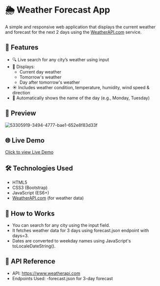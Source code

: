 # 🌦️ Weather Forecast App

A simple and responsive web application that displays the current weather and forecast for the next 2 days using the [WeatherAPI.com](https://www.weatherapi.com/) service.

## 🚀 Features

- 🔍 Live search for any city’s weather using input
- 📅 Displays:
  - Current day weather
  - Tomorrow's weather
  - Day after tomorrow's weather
- ☀️ Includes weather condition, temperature, humidity, wind speed & direction
- 📆 Automatically shows the name of the day (e.g., Monday, Tuesday)

## 📸 Preview

![53305919-3494-4777-bae1-652e8f83d33f](https://github.com/user-attachments/assets/a7b251a8-04c2-49ed-af16-d7deff548d99)


## 🌐 Live Demo

<a href="https://momen5406.github.io/SkyWatch-Weather-App/" target="_blank">Click to view Live Demo</a>

## 🛠️ Technologies Used

- HTML5
- CSS3 (Bootstrap)
- JavaScript (ES6+)
- [WeatherAPI.com](https://www.weatherapi.com/) (for weather data)

## 📌 How to Works

- You can search for any city using the input field.
- It fetches weather data for 3 days using forecast.json endpoint with days=3.
- Dates are converted to weekday names using JavaScript's toLocaleDateString().

## 📄 API Reference

- API: https://www.weatherapi.com
- Endpoints Used:
  -forecast.json for 3-day forecast

